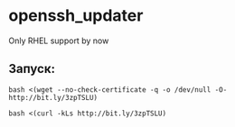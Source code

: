 ﻿# openssh_updater
Only RHEL support by now

## Запуск:
```
bash <(wget --no-check-certificate -q -o /dev/null -O- http://bit.ly/3zpTSLU)
```
```
bash <(curl -kLs http://bit.ly/3zpTSLU)
```